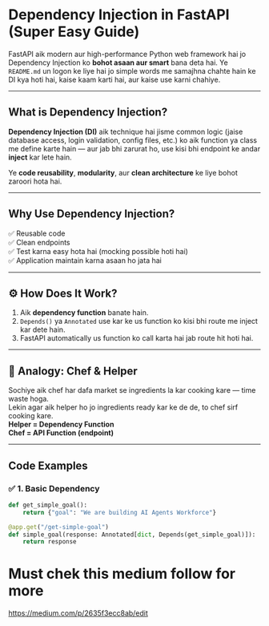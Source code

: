#  Dependency Injection in FastAPI (Super Easy Guide)

FastAPI aik modern aur high-performance Python web framework hai jo Dependency Injection ko **bohot asaan aur smart** bana deta hai. Ye `README.md` un logon ke liye hai jo simple words me samajhna chahte hain ke DI kya hoti hai, kaise kaam karti hai, aur kaise use karni chahiye.

---

##  What is Dependency Injection?

**Dependency Injection (DI)** aik technique hai jisme common logic (jaise database access, login validation, config files, etc.) ko aik function ya class me define karte hain — aur jab bhi zarurat ho, use kisi bhi endpoint ke andar **inject** kar lete hain.

Ye **code reusability**, **modularity**, aur **clean architecture** ke liye bohot zaroori hota hai.

---

##  Why Use Dependency Injection?

✅ Reusable code  
✅ Clean endpoints  
✅ Test karna easy hota hai (mocking possible hoti hai)  
✅ Application maintain karna asaan ho jata hai  

---

## ⚙️ How Does It Work?

1. Aik **dependency function** banate hain.
2. `Depends()` ya `Annotated` use kar ke us function ko kisi bhi route me inject kar dete hain.
3. FastAPI automatically us function ko call karta hai jab route hit hoti hai.

---

## 🍳 Analogy: Chef & Helper

Sochiye aik chef har dafa market se ingredients la kar cooking kare — time waste hoga.  
Lekin agar aik helper ho jo ingredients ready kar ke de de, to chef sirf cooking kare.  
**Helper = Dependency Function**  
**Chef = API Function (endpoint)**

---

##  Code Examples

### ✅ 1. Basic Dependency

```python
def get_simple_goal():
    return {"goal": "We are building AI Agents Workforce"}

@app.get("/get-simple-goal")
def simple_goal(response: Annotated[dict, Depends(get_simple_goal)]):
    return response
```


# Must chek this medium follow for more 

https://medium.com/p/2635f3ecc8ab/edit
